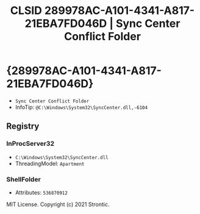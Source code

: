 ﻿---
title: "CLSID 289978AC-A101-4341-A817-21EBA7FD046D | Sync Center Conflict Folder"
excerpt: What is COM-Object CLSID 289978AC-A101-4341-A817-21EBA7FD046D?
---

# {289978AC-A101-4341-A817-21EBA7FD046D}

* `Sync Center Conflict Folder`
* InfoTip: `@C:\Windows\System32\SyncCenter.dll,-6104`

## Registry


### InProcServer32

* `C:\Windows\System32\SyncCenter.dll`
* ThreadingModel: `Apartment`

### ShellFolder

* Attributes: `536870912`

MIT License. Copyright (c) 2021 Strontic.


